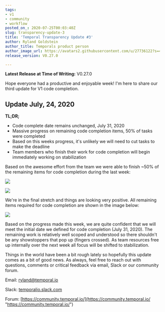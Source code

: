 ```yaml
---
tags:
- v1
- community
- workflow
posted_on_: 2020-07-25T00:03:40Z
slug: transparency-update-3
title: 'Temporal Transparency Update #3'
author: Ryland Goldstein
author_title: Temporals product person
author_image_url: https://avatars2.githubusercontent.com/u/27736122?s=460&u=7b6a3e58ec7ed7157f23f51e91a2f4cd2028d606&v=4
release_version: V0.27.0

---
```

<!--truncate-->

**Latest Release at Time of Writing:** V0.27.0

Hope everyone had a productive and enjoyable week! I'm here to share our third update for V1 code completion.

## Update July, 24, 2020

**TL;DR;**

* Code complete date remains unchanged, July 31, 2020
* Massive progress on remaining code completion items, 50% of tasks were completed
* Based on this weeks progress, it's unlikely we will need to cut tasks to make the deadline
* Team members who finish their work for code completion will begin immediately working on stabilization

Based on the awesome effort from the team we were able to finish \~50% of the remaining items for code completion during the last week:

![](/cms/screen-shot-2020-07-24-at-4-02-28-pm.png)

![](/cms/screen-shot-2020-07-24-at-4-02-35-pm.png)

We're in the final stretch and things are looking very positive. All remaining items required for code completion are shown in the image below:

![](/cms/screen-shot-2020-07-24-at-4-02-13-pm.png)

Based on the progress made this week, we are quite confident that we will meet the initial date we defined for code completion (July 31, 2020). The remaining work is relatively well scoped and understood so there shouldn't be any showstoppers that pop up (fingers crossed). As team resources free up internally over the next week all focus will be shifted to stabilization.

Things in the world have been a bit rough lately so hopefully this update comes as a bit of good news. As always, feel free to reach out with questions, comments or critical feedback via email, Slack or our community forum.

Email: [ryland@temporal.io](mailto:ryland@temporal.io)

Slack: [temporalio.slack.com](http://temporalio.slack.com/)

Forum: [https://community.temporal.io/](https://community.temporal.io/ "https://community.temporal.io/")
